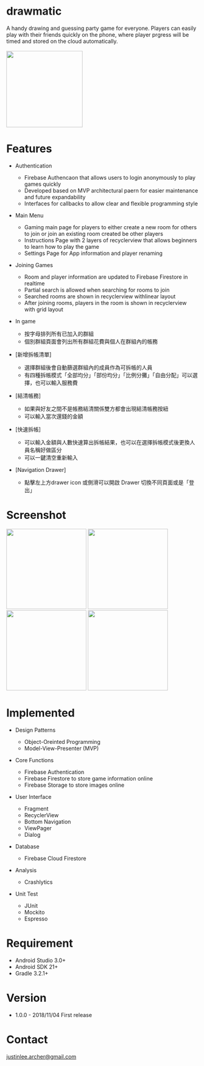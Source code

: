 # drawmatic
A handy drawing and guessing party game for everyone.
Players can easily play with their friends quickly on the phone, where player prgress will be timed and stored on the cloud automatically.
<br /><br />[<img src="https://play.google.com/intl/en_us/badges/images/generic/en_badge_web_generic.png" width="200">](https://play.google.com/store/apps/details?id=com.justinlee.drawmatic)


# Features

  * Authentication
    * Firebase Authencaon that allows users to login anonymously to play games quickly 
    * Developed based on MVP architectural paern for easier maintenance and future expandability
    * Interfaces for callbacks to allow clear and flexible programming style


  * Main Menu
    * Gaming main page for players to either create a new room for others to join or join an existing room created be other players
    * Instructions Page with 2 layers of recyclerview that allows beginners to learn how to play the game
    * Settings Page for App information and player renaming
    
  
  * Joining Games
    * Room and player information are updated to Firebase Firestore in realtime
    * Partial search is allowed when searching for rooms to join
    * Searched rooms are shown in recyclerview withlinear layout
    * After joining rooms, players in the room is shown in recyclerview with grid layout 
    

  * In game
    * 按字母排列所有已加入的群組
    * 個別群組頁面會列出所有群組花費與個人在群組內的帳務
    
  
  * [新增拆帳清單]
    * 選擇群組後會自動篩選群組內的成員作為可拆帳的人員
    * 有四種拆帳模式「全部均分」「部份均分」「比例分攤」「自由分配」可以選擇，也可以輸入服務費
   
  
  * [結清帳務] 
    * 如果與好友之間不是帳務結清關係雙方都會出現結清帳務按紐
    * 可以輸入當次還錢的金額
    
  
  * [快速拆帳]  
    * 可以輸入金額與人數快速算出拆帳結果，也可以在選擇拆帳模式後更換人員名稱好做區分
    * 可以一鍵清空重新輸入
    

  * [Navigation Drawer]  
    * 點擊左上方drawer icon 或側滑可以開啟 Drawer 切換不同頁面或是「登出」
  
# Screenshot

<img src="https://lh3.googleusercontent.com/RiEX3w4yDrY_LXWX6AQESRAsVYblIMyjbVMpaBoicdAAKQMTeXqYg11KGJBp8-uUfGo=w1440-h620-rw" width="210"> <img src="https://lh3.googleusercontent.com/wqTNySJuRX6SuIKmzc07lIjG6BFTJXDtu6VWFaZaD93ddLcx6HdLl6HreYd5XEW6qg=w1440-h620-rw" width="210"> <img src="https://lh3.googleusercontent.com/e_xNq9m-eh1qeNp64noluAykDMgWZV_tW7JPMWkNMxZy6c5W-SV2y6HrKsWBxFpfXw=w1440-h620-rw" width="210"> <img src="https://lh3.googleusercontent.com/DyDdyxPSy5qGAlazgyffzpx-v2gwNzd30q-uvZp1BhtjqdmxLApzAG3dXFvvovbVnWU=w1440-h620-rw" width="210"> 

# Implemented
  
  * Design Patterns 
    * Object-Oreinted Programming
    * Model-View-Presenter (MVP) 
    
  * Core Functions
    * Firebase Authentication
    * Firebase Firestore to store game information online
    * Firebase Storage to store images online
    
  * User Interface
    * Fragment 
    * RecyclerView 
    * Bottom Navigation
    * ViewPager
    * Dialog
    
  * Database
    * Firebase Cloud Firestore
    
  * Analysis
    * Crashlytics 	
    
  * Unit Test
    * JUnit 
    * Mockito
    * Espresso	


# Requirement
* Android Studio 3.0+
* Android SDK 21+
* Gradle 3.2.1+

# Version
* 1.0.0 - 2018/11/04
    First release

  

# Contact

justinlee.archer@gmail.com 
